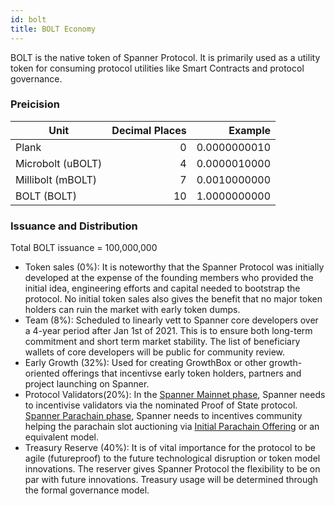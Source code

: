 ```yaml
---
id: bolt
title: BOLT Economy
---
```


BOLT is the native token of Spanner Protocol. It is primarily used as a utility token for consuming protocol utilities like Smart Contracts and protocol governance.

### Preicision
| Unit              | Decimal Places |  Example     |
|-------------------|---------------:|-------------:|
| Plank             | 0              | 0.0000000010 |
| Microbolt (uBOLT) | 4			     | 0.0000010000 |
| Millibolt (mBOLT) | 7 			 | 0.0010000000 |
| BOLT (BOLT)       | 10             | 1.0000000000 |

### Issuance and Distribution

Total BOLT issuance = 100,000,000
- Token sales (0%): It is noteworthy that the Spanner Protocol was initially developed at the expense of the founding members who provided the initial idea, engineering efforts and capital needed to bootstrap the protocol. No initial token sales also gives the benefit that no major token holders can ruin the market with early token dumps. 
- Team (8%): Scheduled to linearly vett to Spanner core developers over a 4-year period after Jan 1st of 2021. This is to ensure both long-term commitment and short term market stability. The list of beneficiary wallets of core developers will be public for community review. 
- Early Growth (32%): Used for creating GrowthBox or other growth-oriented offerings that incentivse early token holders, partners and project launching on Spanner.   
- Protocol Validators(20%): In the [Spanner Mainnet phase](launch_phases.md), Spanner needs to incentivise validators via the nominated Proof of State protocol. [Spanner Parachain phase](launch_phases.md), Spanner needs to incentives community helping the parachain slot auctioning via [Initial Parachain Offering](https://defidao.medium.com/polkadot-dot-reveals-details-of-initial-parachain-offering-ipo-launch-69a8aa23ee88) or an equivalent model.
- Treasury Reserve (40%): It is of vital importance for the protocol to be agile (futureproof) to the future technological disruption or token model innovations. The reserver gives Spanner Protocol the flexibility to be on par with future innovations. Treasury usage will be determined through the formal governance model. 
